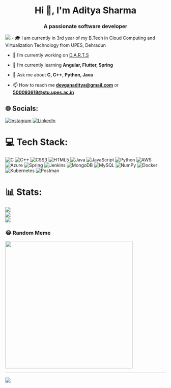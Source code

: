 <h1 align="center">Hi 👋, I'm Aditya Sharma</h1>
<h3 align="center">A passionate software developer</h3>

<img src="https://giphy.com/embed/3oKIPnAiaMCws8nOsE"/>
- 🎓 I am currently in 3rd year of my B.Tech in Cloud Computing and Virtualization Technology from UPES, Dehradun

- 🔭 I’m currently working on [D.A.R.T.S](https://github.com/Yorichi07/darts)

- 🌱 I’m currently learning **Angular, Flutter, Spring**

- 💬 Ask me about **C, C++, Python, Java**

- 📫 How to reach me **devganaditya@gmail.com** or **500093618@stu.upes.ac.in**

## 🌐 Socials:
[![Instagram](https://img.shields.io/badge/Instagram-%23E4405F.svg?logo=Instagram&logoColor=white)](https://www.instagram.com/devgan._.aditya/) [![LinkedIn](https://img.shields.io/badge/LinkedIn-%230077B5.svg?logo=linkedin&logoColor=white)](https://www.linkedin.com/in/aditya-sharma-641853227/) 

# 💻 Tech Stack:
![C](https://img.shields.io/badge/c-%2300599C.svg?style=for-the-badge&logo=c&logoColor=white) ![C++](https://img.shields.io/badge/c++-%2300599C.svg?style=for-the-badge&logo=c%2B%2B&logoColor=white) ![CSS3](https://img.shields.io/badge/css3-%231572B6.svg?style=for-the-badge&logo=css3&logoColor=white) ![HTML5](https://img.shields.io/badge/html5-%23E34F26.svg?style=for-the-badge&logo=html5&logoColor=white) ![Java](https://img.shields.io/badge/java-%23ED8B00.svg?style=for-the-badge&logo=openjdk&logoColor=white) ![JavaScript](https://img.shields.io/badge/javascript-%23323330.svg?style=for-the-badge&logo=javascript&logoColor=%23F7DF1E) ![Python](https://img.shields.io/badge/python-3670A0?style=for-the-badge&logo=python&logoColor=ffdd54) ![AWS](https://img.shields.io/badge/AWS-%23FF9900.svg?style=for-the-badge&logo=amazon-aws&logoColor=white) ![Azure](https://img.shields.io/badge/azure-%230072C6.svg?style=for-the-badge&logo=microsoftazure&logoColor=white) ![Spring](https://img.shields.io/badge/spring-%236DB33F.svg?style=for-the-badge&logo=spring&logoColor=white) ![Jenkins](https://img.shields.io/badge/jenkins-%232C5263.svg?style=for-the-badge&logo=jenkins&logoColor=white) ![MongoDB](https://img.shields.io/badge/MongoDB-%234ea94b.svg?style=for-the-badge&logo=mongodb&logoColor=white) ![MySQL](https://img.shields.io/badge/mysql-%2300000f.svg?style=for-the-badge&logo=mysql&logoColor=white) ![NumPy](https://img.shields.io/badge/numpy-%23013243.svg?style=for-the-badge&logo=numpy&logoColor=white) ![Docker](https://img.shields.io/badge/docker-%230db7ed.svg?style=for-the-badge&logo=docker&logoColor=white) ![Kubernetes](https://img.shields.io/badge/kubernetes-%23326ce5.svg?style=for-the-badge&logo=kubernetes&logoColor=white) ![Postman](https://img.shields.io/badge/Postman-FF6C37?style=for-the-badge&logo=postman&logoColor=white)

# 📊 Stats:
![](https://github-readme-stats.vercel.app/api?username=vibzz2003&theme=dark&hide_border=false&include_all_commits=false&count_private=false)<br/>
![](https://github-readme-streak-stats.herokuapp.com/?user=vibzz2003&theme=dark&hide_border=false)<br/>
![](https://github-readme-stats.vercel.app/api/top-langs/?username=vibzz2003&theme=dark&hide_border=false&include_all_commits=false&count_private=false&layout=compact)

### 😂 Random Meme
<img src='https://www.google.com/url?sa=i&url=https%3A%2F%2Fprogrammerhumor.io%2Fprogramming-memes%2Fstorm-of-new-languages%2F&psig=AOvVaw2HEtHkTPMElrNVJm_Ls7hg&ust=1716195609023000&source=images&cd=vfe&opi=89978449&ved=0CBIQjRxqFwoTCMCn6ZatmYYDFQAAAAAdAAAAABAP' style="height: 400px;"/>

---
[![](https://visitcount.itsvg.in/api?id=vibzz2003&icon=0&color=0)](https://visitcount.itsvg.in)

